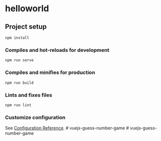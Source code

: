 # helloworld

## Project setup
```
npm install
```

### Compiles and hot-reloads for development
```
npm run serve
```

### Compiles and minifies for production
```
npm run build
```

### Lints and fixes files
```
npm run lint
```

### Customize configuration
See [Configuration Reference](https://cli.vuejs.org/config/).
#   v u e j s - g u e s s - n u m b e r - g a m e  
 #   v u e j s - g u e s s - n u m b e r - g a m e  
 